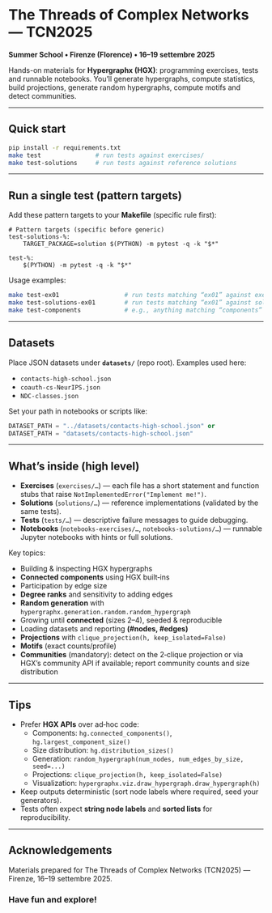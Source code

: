 # The Threads of Complex Networks — TCN2025  
**Summer School • Firenze (Florence) • 16–19 settembre 2025**

Hands-on materials for **Hypergraphx (HGX)**: programming exercises, tests and runnable notebooks.
You’ll generate hypergraphs, compute statistics, build projections, generate random hypergraphs, compute motifs and detect communities.

---

## Quick start

```bash
pip install -r requirements.txt
make test               # run tests against exercises/
make test-solutions     # run tests against reference solutions
```

---

## Run a single test (pattern targets)

Add these pattern targets to your **Makefile** (specific rule first):

```make
# Pattern targets (specific before generic)
test-solutions-%:
	TARGET_PACKAGE=solution $(PYTHON) -m pytest -q -k "$*"

test-%:
	$(PYTHON) -m pytest -q -k "$*"
```

Usage examples:

```bash
make test-ex01                  # run tests matching “ex01” against exercises/
make test-solutions-ex01        # run tests matching “ex01” against solutions/
make test-components            # e.g., anything matching “components”
```

---

## Datasets

Place JSON datasets under **`datasets/`** (repo root). Examples used here:

- `contacts-high-school.json`
- `coauth-cs-NeurIPS.json`
- `NDC-classes.json`

Set your path in notebooks or scripts like:

```python
DATASET_PATH = "../datasets/contacts-high-school.json" or
DATASET_PATH = "datasets/contacts-high-school.json"
```

---

## What’s inside (high level)

- **Exercises** (`exercises/…`) — each file has a short statement and function stubs that raise `NotImplementedError("Implement me!")`.
- **Solutions** (`solutions/…`) — reference implementations (validated by the same tests).
- **Tests** (`tests/…`) — descriptive failure messages to guide debugging.
- **Notebooks** (`notebooks-exercises/…`, `notebooks-solutions/…`) — runnable Jupyter notebooks with hints or full solutions.

Key topics:

- Building & inspecting HGX hypergraphs
- **Connected components** using HGX built‑ins
- Participation by edge size
- **Degree ranks** and sensitivity to adding edges
- **Random generation** with `hypergraphx.generation.random.random_hypergraph`
- Growing until **connected** (sizes 2–4), seeded & reproducible
- Loading datasets and reporting **(#nodes, #edges)**
- **Projections** with `clique_projection(h, keep_isolated=False)`
- **Motifs** (exact counts/profile)
- **Communities** (mandatory): detect on the 2‑clique projection or via HGX’s community API if available; report community counts and size distribution

---

## Tips

- Prefer **HGX APIs** over ad‑hoc code:
  - Components: `hg.connected_components()`, `hg.largest_component_size()`
  - Size distribution: `hg.distribution_sizes()`
  - Generation: `random_hypergraph(num_nodes, num_edges_by_size, seed=...)`
  - Projections: `clique_projection(h, keep_isolated=False)`
  - Visualization: `hypergraphx.viz.draw_hypergraph.draw_hypergraph(h)`
- Keep outputs deterministic (sort node labels where required, seed your generators).
- Tests often expect **string node labels** and **sorted lists** for reproducibility.

---

## Acknowledgements

Materials prepared for The Threads of Complex Networks (TCN2025) — Firenze, 16–19 settembre 2025.

### Have fun and explore!